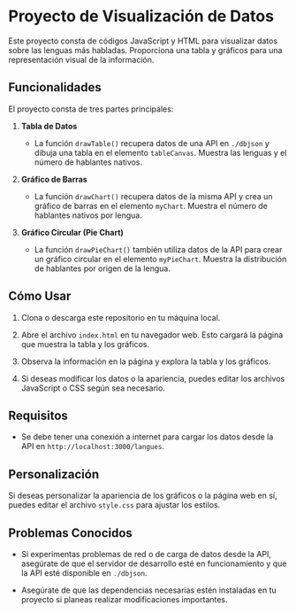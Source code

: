 # Proyecto de Visualización de Datos

 

Este proyecto consta de códigos JavaScript y HTML para visualizar datos sobre las lenguas más habladas. Proporciona una tabla y gráficos para una representación visual de la información.

 

## Funcionalidades

 

El proyecto consta de tres partes principales:

 

1. **Tabla de Datos**
   - La función `drawTable()` recupera datos de una API en `./dbjson` y dibuja una tabla en el elemento `tableCanvas`. Muestra las lenguas y el número de hablantes nativos.

 

2. **Gráfico de Barras**
   - La función `drawChart()` recupera datos de la misma API y crea un gráfico de barras en el elemento `myChart`. Muestra el número de hablantes nativos por lengua.

 

3. **Gráfico Circular (Pie Chart)**
   - La función `drawPieChart()` también utiliza datos de la API para crear un gráfico circular en el elemento `myPieChart`. Muestra la distribución de hablantes por origen de la lengua.

 

## Cómo Usar

 

1. Clona o descarga este repositorio en tu máquina local.

 

2. Abre el archivo `index.html` en tu navegador web. Esto cargará la página que muestra la tabla y los gráficos.

 

3. Observa la información en la página y explora la tabla y los gráficos.

 

4. Si deseas modificar los datos o la apariencia, puedes editar los archivos JavaScript o CSS según sea necesario.

 

## Requisitos

 

- Se debe tener una conexión a internet para cargar los datos desde la API en `http://localhost:3000/langues`.

## Personalización

Si deseas personalizar la apariencia de los gráficos o la página web en sí, puedes editar el archivo `style.css` para ajustar los estilos.

## Problemas Conocidos

- Si experimentas problemas de red o de carga de datos desde la API, asegúrate de que el servidor de desarrollo esté en funcionamiento y que la API esté disponible en `./dbjson`.

- Asegúrate de que las dependencias necesarias estén instaladas en tu proyecto si planeas realizar modificaciones importantes.
